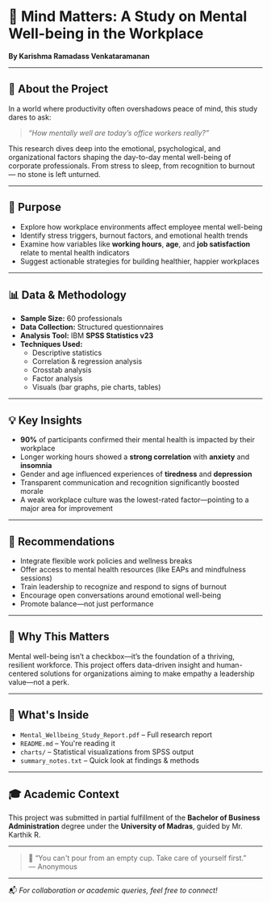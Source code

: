 # 🌿 Mind Matters: A Study on Mental Well-being in the Workplace  
**By Karishma Ramadass Venkataramanan**

---

## 🧩 About the Project

In a world where productivity often overshadows peace of mind, this study dares to ask:  
> _“How mentally well are today’s office workers really?”_

This research dives deep into the emotional, psychological, and organizational factors shaping the day-to-day mental well-being of corporate professionals. From stress to sleep, from recognition to burnout — no stone is left unturned.

---

## 🎯 Purpose

- Explore how workplace environments affect employee mental well-being  
- Identify stress triggers, burnout factors, and emotional health trends  
- Examine how variables like **working hours**, **age**, and **job satisfaction** relate to mental health indicators  
- Suggest actionable strategies for building healthier, happier workplaces  

---

## 📊 Data & Methodology

- **Sample Size:** 60 professionals  
- **Data Collection:** Structured questionnaires  
- **Analysis Tool:** IBM **SPSS Statistics v23**  
- **Techniques Used:**
  - Descriptive statistics  
  - Correlation & regression analysis  
  - Crosstab analysis  
  - Factor analysis  
  - Visuals (bar graphs, pie charts, tables)

---

## 💡 Key Insights

- **90%** of participants confirmed their mental health is impacted by their workplace  
- Longer working hours showed a **strong correlation** with **anxiety** and **insomnia**  
- Gender and age influenced experiences of **tiredness** and **depression**  
- Transparent communication and recognition significantly boosted morale  
- A weak workplace culture was the lowest-rated factor—pointing to a major area for improvement

---

## 🌱 Recommendations

- Integrate flexible work policies and wellness breaks  
- Offer access to mental health resources (like EAPs and mindfulness sessions)  
- Train leadership to recognize and respond to signs of burnout  
- Encourage open conversations around emotional well-being  
- Promote balance—not just performance

---

## 🧠 Why This Matters

Mental well-being isn’t a checkbox—it’s the foundation of a thriving, resilient workforce. This project offers data-driven insight and human-centered solutions for organizations aiming to make empathy a leadership value—not a perk.

---

## 📎 What's Inside

- `Mental_Wellbeing_Study_Report.pdf` – Full research report  
- `README.md` – You're reading it  
- `charts/` – Statistical visualizations from SPSS output  
- `summary_notes.txt` – Quick look at findings & methods

---

## 🎓 Academic Context

This project was submitted in partial fulfillment of the **Bachelor of Business Administration** degree under the **University of Madras**, guided by Mr. Karthik R.

---

> 🧘 “You can't pour from an empty cup. Take care of yourself first.”  
> — Anonymous

---

📬 *For collaboration or academic queries, feel free to connect!*
